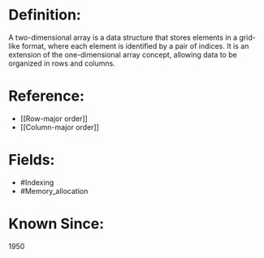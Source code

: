 

# Definition:
A two-dimensional array is a data structure that stores elements in a grid-like format, where each element is identified by a pair of indices. It is an extension of the one-dimensional array concept, allowing data to be organized in rows and columns.

# Reference:
- [[Row-major order]]
- [[Column-major order]]

# Fields: 
- #Indexing
- #Memory_allocation

# Known Since:
1950

